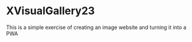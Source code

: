 # XVisualGallery23
This is a simple exercise of creating an image website and turning it into a PWA 
